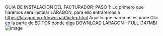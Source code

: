 GUIA DE INSTALACION DEL FACTURADOR:
PASO 1:
Lo primero que haremos sera instalar LARAGON, para ello entraremos a https://laragon.org/download/index.html
Aqui lo que haremos es darle Clic en la parte de EDITOR donde diga DOWNLOAD LARAGON - FULL (147MB)
![image](https://github.com/Luiston26/Guia/assets/141371960/baaf97d7-2f27-4852-97c4-b860fe9aa8f1)
